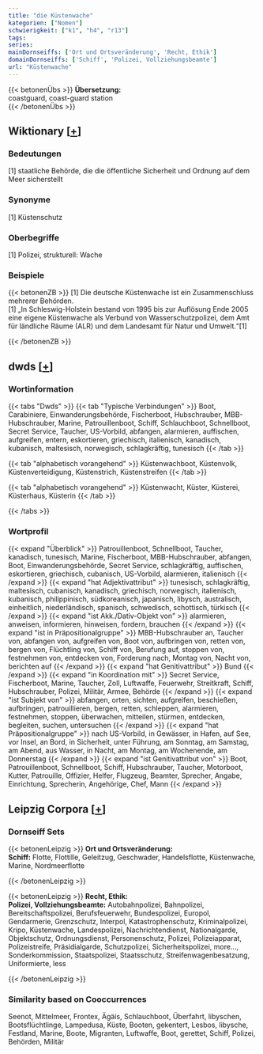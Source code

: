 ```yaml
---
title: "die Küstenwache"
kategorien: ["Nomen"]
schwierigkeit: ["k1", "h4", "r13"]
tags:
series:
mainDornseiffs: ['Ort und Ortsveränderung', 'Recht, Ethik']
domainDornseiffs: ['Schiff', 'Polizei, Vollziehungsbeamte']
url: "Küstenwache"
---
```


{{< betonenÜbs >}}
**Übersetzung:**  
coastguard, coast-guard station  
{{< /betonenÜbs >}}

## Wiktionary [[+](https://de.wiktionary.org/wiki/Küstenwache)]

### Bedeutungen
[1] staatliche Behörde, die die öffentliche Sicherheit und Ordnung auf dem Meer sicherstellt  

### Synonyme
[1] Küstenschutz  

### Oberbegriffe
[1] Polizei, strukturell: Wache  

### Beispiele
{{< betonenZB >}}
[1] Die deutsche Küstenwache ist ein Zusammenschluss mehrerer Behörden.  
[1] „In Schleswig-Holstein bestand von 1995 bis zur Auflösung Ende 2005 eine eigene Küstenwache als Verbund von Wasserschutzpolizei, dem Amt für ländliche Räume (ALR) und dem Landesamt für Natur und Umwelt.“[1]  

{{< /betonenZB >}}


## dwds [[+](https://www.dwds.de/wb/Küstenwache)]

### Wortinformation
{{< tabs "Dwds" >}}
{{< tab "Typische Verbindungen" >}}
Boot, Carabiniere, Einwanderungsbehörde, Fischerboot, Hubschrauber, MBB-Hubschrauber, Marine, Patrouillenboot, Schiff, Schlauchboot, Schnellboot, Secret Service, Taucher, US-Vorbild, abfangen, alarmieren, auffischen, aufgreifen, entern, eskortieren, griechisch, italienisch, kanadisch, kubanisch, maltesisch, norwegisch, schlagkräftig, tunesisch
{{< /tab >}}

{{< tab "alphabetisch vorangehend" >}}
Küstenwachboot, Küstenvolk, Küstenverteidigung, Küstenstrich, Küstenstreifen
{{< /tab >}}

{{< tab "alphabetisch vorangehend" >}}
Küstenwacht, Küster, Küsterei, Küsterhaus, Küsterin
{{< /tab >}}

{{< /tabs >}}

### Wortprofil
{{< expand "Überblick" >}} Patrouillenboot, Schnellboot, Taucher, kanadisch, tunesisch, Marine, Fischerboot, MBB-Hubschrauber, abfangen, Boot, Einwanderungsbehörde, Secret Service, schlagkräftig, auffischen, eskortieren, griechisch, cubanisch, US-Vorbild, alarmieren, italienisch {{< /expand >}}
{{< expand "hat Adjektivattribut" >}} tunesisch, schlagkräftig, maltesisch, cubanisch, kanadisch, griechisch, norwegisch, italienisch, kubanisch, philippinisch, südkoreanisch, japanisch, libysch, australisch, einheitlich, niederländisch, spanisch, schwedisch, schottisch, türkisch {{< /expand >}}
{{< expand "ist Akk./Dativ-Objekt von" >}} alarmieren, anweisen, informieren, hinweisen, fordern, brauchen {{< /expand >}}
{{< expand "ist in Präpositionalgruppe" >}} MBB-Hubschrauber an, Taucher von, abfangen von, aufgreifen von, Boot von, aufbringen von, retten von, bergen von, Flüchtling von, Schiff von, Berufung auf, stoppen von, festnehmen von, entdecken von, Forderung nach, Montag von, Nacht von, berichten auf {{< /expand >}}
{{< expand "hat Genitivattribut" >}} Bund {{< /expand >}}
{{< expand "in Koordination mit" >}} Secret Service, Fischerboot, Marine, Taucher, Zoll, Luftwaffe, Feuerwehr, Streitkraft, Schiff, Hubschrauber, Polizei, Militär, Armee, Behörde {{< /expand >}}
{{< expand "ist Subjekt von" >}} abfangen, orten, sichten, aufgreifen, beschießen, aufbringen, patrouillieren, bergen, retten, schleppen, alarmieren, festnehmen, stoppen, überwachen, mitteilen, stürmen, entdecken, begleiten, suchen, untersuchen {{< /expand >}}
{{< expand "hat Präpositionalgruppe" >}} nach US-Vorbild, in Gewässer, in Hafen, auf See, vor Insel, an Bord, in Sicherheit, unter Führung, am Sonntag, am Samstag, am Abend, aus Wasser, in Nacht, am Montag, am Wochenende, am Donnerstag {{< /expand >}}
{{< expand "ist Genitivattribut von" >}} Boot, Patrouillenboot, Schnellboot, Schiff, Hubschrauber, Taucher, Motorboot, Kutter, Patrouille, Offizier, Helfer, Flugzeug, Beamter, Sprecher, Angabe, Einrichtung, Sprecherin, Angehörige, Chef, Mann {{< /expand >}}

## Leipzig Corpora [[+](https://corpora.uni-leipzig.de/en/res?word=Küstenwache&corpusId=deu_newscrawl-public_2018)]

### Dornseiff Sets
{{< betonenLeipzig >}}
**Ort und Ortsveränderung:**  
**Schiff:** Flotte, Flottille, Geleitzug, Geschwader, Handelsflotte, Küstenwache, Marine, Nordmeerflotte  

{{< /betonenLeipzig >}}


{{< betonenLeipzig >}}
**Recht, Ethik:**  
**Polizei, Vollziehungsbeamte:** Autobahnpolizei, Bahnpolizei, Bereitschaftspolizei, Berufsfeuerwehr, Bundespolizei, Europol, Gendarmerie, Grenzschutz, Interpol, Katastrophenschutz, Kriminalpolizei, Kripo, Küstenwache, Landespolizei, Nachrichtendienst, Nationalgarde, Objektschutz, Ordnungsdienst, Personenschutz, Polizei, Polizeiapparat, Polizeistreife, Präsidialgarde, Schutzpolizei, Sicherheitspolizei, more..., Sonderkommission, Staatspolizei, Staatsschutz, Streifenwagenbesatzung, Uniformierte, less  

{{< /betonenLeipzig >}}

### Similarity based on Cooccurrences
Seenot, Mittelmeer, Frontex, Ägäis, Schlauchboot, Überfahrt, libyschen, Bootsflüchtlinge, Lampedusa, Küste, Booten, gekentert, Lesbos, libysche, Festland, Marine, Boote, Migranten, Luftwaffe, Boot, gerettet, Schiff, Polizei, Behörden, Militär

